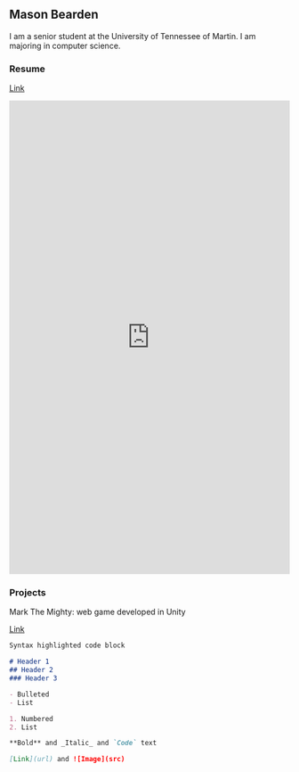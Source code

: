 ## Mason Bearden

I am a senior student at the University of Tennessee of Martin. I am majoring in computer science.

### Resume

[Link](https://github.com/Bearden3/WebSite/blob/gh-pages/Resume/Bearden_Resume.pdf)

<embed src="https://github.com/Bearden3/WebSite/blob/main/Resume/Bearden_Resume.pdf" width="100%" height="850px" type="application/pdf" />

<object data="../Resume/Bearden_Resume.pdf" width="1000" height="1000" type='application/pdf'></object>


### Projects
Mark The Mighty: web game developed in Unity

[Link](https://mark-the-mighty.web.app/)


```markdown
Syntax highlighted code block

# Header 1
## Header 2
### Header 3

- Bulleted
- List

1. Numbered
2. List

**Bold** and _Italic_ and `Code` text

[Link](url) and ![Image](src)
```


